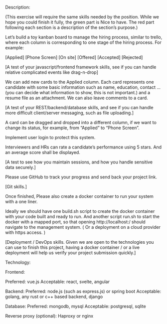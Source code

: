 Description:

(This exercise will require the same skills needed by the position. While we hope you could finish it fully, the green part is Nice to have. The red part following each section is a description of the section’s purpose.)

Let’s build a toy kanban board to manage the hiring process, similar to trello, where each column is corresponding to one stage of the hiring process. For example:

[Applied] [Phone Screen] [On site] [Offered] [Accepted] [Rejected]

[A test of your javascript/frontend framework skills, see if you can handle relative complicated events like drag-n-drop]

We can add new cards to the Applied column. Each card represents one candidate with some basic information such as name, education, contact ... (you can decide what information to show, this is not important.) and a resume file as an attachment. We can also leave comments to a card. 

[A test of your REST/backend/database skills, and see if you can handle more difficult client/server messaging, such as file uploading.]

A card can be dragged and dropped into a different column, if we want to change its status, for example, from “Applied” to “Phone Screen”.

Implement user login to protect this system. 

Interviewers and HRs can rate a candidate’s performance using 5 stars. And an average score shall be displayed.

[A test to see how you maintain sessions, and how you handle sensitive data securely.]

Please use GitHub to track your progress and send back your project link.

[Git skills.]

Once finished, Please also create a docker container to run your system with a one liner.

Ideally we should have one build.sh script to create the docker container with your code built and ready to run. And another script run.sh to start the docker with a mapped port, so that opening http://localhost:<port>/ should navigate to the management system. ( Or a deployment on a cloud provider with https access. )

[Deployment / DevOps skills. Given we are open to the technologies you can use to finish this project, having a docker container / or a live deployment will help us verify your project submission quickly.]

Technology:

Frontend: 

Preferred: vue.js
Acceptable: react, svelte, angular

Backend:
Preferred: node.js (such as express.js) or spring boot
Acceptable: golang, any rust or c++ based backend, django

Database:
Preferred: mongodb, mysql
Acceptable: postgresql, sqlite

Reverse proxy (optional):
Haproxy or nginx 
